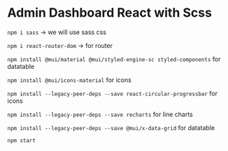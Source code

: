 # Admin Dashboard React with Scss

`npm i sass` -> we will use sass css

`npm i react-router-dom` -> for router

`npm install @mui/material @mui/styled-engine-sc styled-components` for datatable

`npm install @mui/icons-material` for icons

`npm install --legacy-peer-deps --save react-circular-progressbar` for icons

`npm install --legacy-peer-deps --save recharts` for line charts

`npm install --legacy-peer-deps --save @mui/x-data-grid` for datatable

`npm start`
